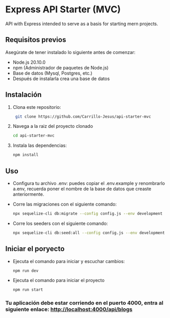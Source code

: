 # Express API Starter (MVC)

API with Express intended to serve as a basis for starting mern projects.

## Requisitos previos

Asegúrate de tener instalado lo siguiente antes de comenzar:

- Node.js 20.10.0
- npm (Administrador de paquetes de Node.js)
- Base de datos (Mysql, Postgres, etc.)
- Después de instalarla crea una base de datos

## Instalación

1. Clona este repositorio:

   ```bash
    git clone https://github.com/Carrillo-Jesus/api-starter-mvc
    ```
2. Navega a la raiz del proyecto clonado

    ```bash
    cd api-starter-mvc
    ```

3. Instala las dependencias:

    ```bash
    npm install
    ```

## Uso

- Configura tu archivo .env: puedes copiar el .env.example y renombrarlo a.env, recuerda poner el nombre de la base de datos que creaste anteriormente. 

- Corre las migraciones con el siguiente comando:

    ```bash
    npx sequelize-cli db:migrate --config config.js --env development 
    ```

- Corre los seeders con el siguiente comando:

     ```bash
    npx sequelize-cli db:seed:all --config config.js --env development
    ```

## Iniciar el poryecto

- Ejecuta el comando para iniciar y escuchar cambios:

    ```bash
    npm run dev
    ```
- Ejecuta el comando para iniciar el proyecto
    ```bash
    npm run start
    ```
### Tu aplicación debe estar corriendo en el puerto 4000, entra al siguiente enlace: [ http://localhost:4000/api/blogs]( http://localhost:4000/api/blogs)
